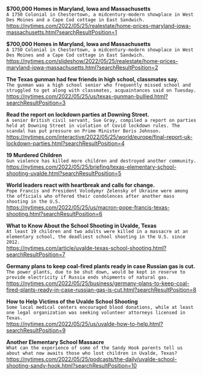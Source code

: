 **$700,000 Homes in Maryland, Iowa and Massachusetts**\
`A 1750 Colonial in Chestertown, a midcentury-modern showplace in West Des Moines and a Cape Cod cottage in East Sandwich.`\
https://nytimes.com/2022/05/25/realestate/home-prices-maryland-iowa-massachusetts.html?searchResultPosition=1

**$700,000 Homes in Maryland, Iowa and Massachusetts**\
`A 1750 Colonial in Chestertown, a midcentury-modern showplace in West Des Moines and a Cape Cod cottage in East Sandwich.`\
https://nytimes.com/slideshow/2022/05/25/realestate/home-prices-maryland-iowa-massachusetts.html?searchResultPosition=2

**The Texas gunman had few friends in high school, classmates say.**\
`The gunman was a high school senior who frequently missed school and struggled to get along with classmates, acquaintances said on Tuesday.`\
https://nytimes.com/2022/05/25/us/texas-gunman-bullied.html?searchResultPosition=3

**Read the report on lockdown parties at Downing Street.**\
`A senior British civil servant, Sue Gray, compiled a report on parties held at Downing Street in violation of Covid lockdown rules. The scandal has put pressure on Prime Minister Boris Johnson.`\
https://nytimes.com/interactive/2022/05/25/world/europe/final-report-uk-lockdown-parties.html?searchResultPosition=4

**19 Murdered Children**\
`Gun violence has killed more children and destroyed another community.`\
https://nytimes.com/2022/05/25/briefing/texas-elementary-school-shooting-uvalde.html?searchResultPosition=5

**World leaders react with heartbreak and calls for change.**\
`Pope Francis and President Volodymyr Zelensky of Ukraine were among the officials who offered their condolences after another mass shooting in the U.S.`\
https://nytimes.com/2022/05/25/us/macron-pope-francis-texas-shooting.html?searchResultPosition=6

**What to Know About the School Shooting in Uvalde, Texas**\
`At least 19 children and two adults were killed in a massacre at an elementary school, the deadliest school shooting in the U.S. since 2012.`\
https://nytimes.com/article/uvalde-texas-school-shooting.html?searchResultPosition=7

**Germany plans to keep coal-fired plants ready in case Russian gas is cut.**\
`The power plants, due to be shut down, would be kept in reserve to provide electricity if Russia ends shipments of natural gas.`\
https://nytimes.com/2022/05/25/business/germany-plans-to-keep-coal-fired-plants-ready-in-case-russian-gas-is-cut.html?searchResultPosition=8

**How to Help Victims of the Uvalde School Shooting**\
`Some local medical centers encouraged blood donations, while at least one legal organization was seeking volunteer attorneys licensed in Texas.`\
https://nytimes.com/2022/05/25/us/uvalde-how-to-help.html?searchResultPosition=9

**Another Elementary School Massacre**\
`What can the experience of some of the Sandy Hook parents tell us about what now awaits those who lost children in Uvalde, Texas?`\
https://nytimes.com/2022/05/25/podcasts/the-daily/uvalde-school-shooting-sandy-hook.html?searchResultPosition=10

